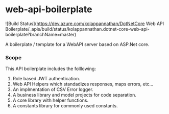 # web-api-boilerplate

![Build Status](https://dev.azure.com/kolappannathan/DotNetCore Web API Boilerplate/_apis/build/status/kolappannathan.dotnet-core-web-api-boilerplate?branchName=master)

A boilerplate / template for a WebAPI server based on ASP.Net core.

### Scope

This API boilerplate includes the folllowing:

1. Role based JWT authentication.
2. Web API Helpers which standadizes responses, maps errors, etc...
3. An implmentation of CSV Error logger.
4. A business library and model projects for code separation.
5. A core library with helper functions.
6. A constants library for commonly used constants.

